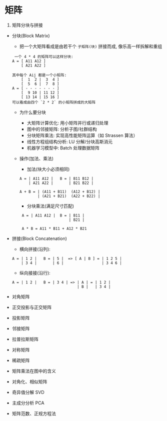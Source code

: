 # 矩阵

1. 矩阵分块与拼接
  - 分块(Block Matrix)
    - 把一个大矩阵看成是由若干个 `子矩阵(块)` 拼接而成, 像乐高一样拆解和重组
    ```text
     一个 4 * 4 的矩阵可以这样分块:
    A = [ A11 A12 ]
        [ A21 A22 ]
    
    其中每个 Aij 都是一个小矩阵:
        [  1  2 |  3  4 ]
        [  5  6 |  7  8 ]
    A = [ - - - - - - - ]
        [  9 10 | 11 12 ]
        [ 13 14 | 15 16 ]
    可以看成由四个 `2 * 2` 的小矩阵拼成的大矩阵     
    ```
    
     - 为什么要分块
       - 大矩阵计算优化: 用小矩阵并行或递归处理
       - 图中的邻接矩阵: 分析子图/社群结构
       - 分块矩阵乘法: 实现高性能矩阵运算（如 Strassen 算法）
       - 线性方程组结构分析: LU 分解/分块高斯消元
       - 机器学习模型中: Batch 处理数据矩阵
    
     - 操作(加法、乘法)
       - 加法(块大小必须相同)
       ```text
       A = | A11 A12 |   B = | B11 B12 |
           | A21 A22 |       | B21 B22 |
       
       A + B = | (A11 + B11)  (A12 + B12) |
               | (A21 + B21)  (A22 + B22) |
       ```
        
       - 分块乘法(满足尺寸匹配)
       ```text
        A = | A11 A12 |  B = | B11 |
                             | B21 |
       
        A * B = A11 * B11 + A12 * B21
       ```
       
  - 拼接(Block Concatenation)
    - 横向拼接(沿列):
    ```text
    A = | 1 2 |   B = | 5 |  => [ A | B ] = | 1 2 5 |
        | 3 4 |       | 6 |                 | 3 4 6 |
    ```
    - 纵向接接(沿行):
    ```text
    A = | 1 2 |   B = | 3 4 | => | A | = | 1 2 |
                                 | B |   | 3 4 |
    ```

- 对角矩阵
- 正交投影与正交矩阵
- 投影矩阵
- 邻接矩阵
- 拉普拉斯矩阵
- 对称矩阵
- 稀疏矩阵
- 矩阵乘法在图中的含义
- 对角化、相似矩阵
- 奇异值分解 SVD
- 主成分分析 PCA
- 矩阵范数、正规方程法